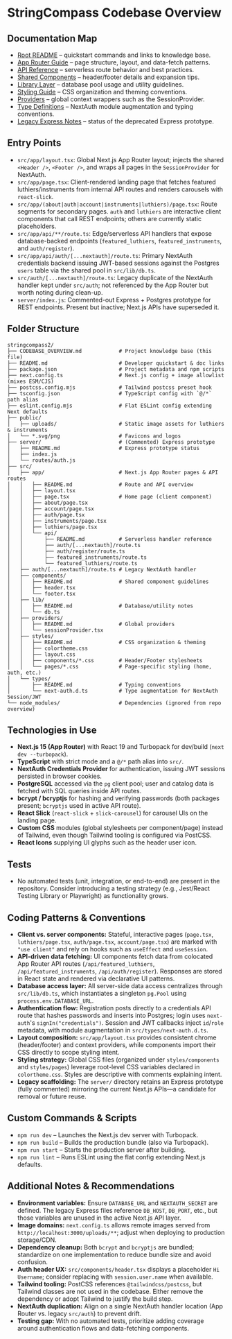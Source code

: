 # StringCompass Codebase Overview

## Documentation Map
- [Root README](README.md) – quickstart commands and links to knowledge base.
- [App Router Guide](src/app/README.md) – page structure, layout, and data-fetch patterns.
- [API Reference](src/app/api/README.md) – serverless route behavior and best practices.
- [Shared Components](src/components/README.md) – header/footer details and expansion tips.
- [Library Layer](src/lib/README.md) – database pool usage and utility guidelines.
- [Styling Guide](src/styles/README.md) – CSS organization and theming conventions.
- [Providers](src/providers/README.md) – global context wrappers such as the SessionProvider.
- [Type Definitions](src/types/README.md) – NextAuth module augmentation and typing conventions.
- [Legacy Express Notes](server/README.md) – status of the deprecated Express prototype.

## Entry Points
- `src/app/layout.tsx`: Global Next.js App Router layout; injects the shared `<Header />`, `<Footer />`, and wraps all pages in the `SessionProvider` for NextAuth.
- `src/app/page.tsx`: Client-rendered landing page that fetches featured luthiers/instruments from internal API routes and renders carousels with `react-slick`.
- `src/app/(about|auth|account|instruments|luthiers)/page.tsx`: Route segments for secondary pages. `auth` and `luthiers` are interactive client components that call REST endpoints; others are currently static placeholders.
- `src/app/api/**/route.ts`: Edge/serverless API handlers that expose database-backed endpoints (`featured_luthiers`, `featured_instruments`, and `auth/register`).
- `src/app/api/auth/[...nextauth]/route.ts`: Primary NextAuth credentials backend issuing JWT-based sessions against the Postgres `users` table via the shared pool in `src/lib/db.ts`.
- `src/auth/[...nextauth]/route.ts`: Legacy duplicate of the NextAuth handler kept under `src/auth`; not referenced by the App Router but worth noting during clean-up.
- `server/index.js`: Commented-out Express + Postgres prototype for REST endpoints. Present but inactive; Next.js APIs have superseded it.

## Folder Structure
```
stringcompass2/
├── CODEBASE_OVERVIEW.md            # Project knowledge base (this file)
├── README.md                       # Developer quickstart & doc links
├── package.json                    # Project metadata and npm scripts
├── next.config.ts                  # Next.js config + image allowlist (mixes ESM/CJS)
├── postcss.config.mjs              # Tailwind postcss preset hook
├── tsconfig.json                   # TypeScript config with `@/*` path alias
├── eslint.config.mjs               # Flat ESLint config extending Next defaults
├── public/
│   ├── uploads/                    # Static image assets for luthiers & instruments
│   └── *.svg/png                   # Favicons and logos
├── server/                         # (Commented) Express prototype
│   ├── README.md                   # Express prototype status
│   ├── index.js
│   └── routes/auth.js
├── src/
│   ├── app/                        # Next.js App Router pages & API routes
│   │   ├── README.md               # Route and API overview
│   │   ├── layout.tsx
│   │   ├── page.tsx                # Home page (client component)
│   │   ├── about/page.tsx
│   │   ├── account/page.tsx
│   │   ├── auth/page.tsx
│   │   ├── instruments/page.tsx
│   │   ├── luthiers/page.tsx
│   │   └── api/
│   │       ├── README.md           # Serverless handler reference
│   │       ├── auth/[...nextauth]/route.ts
│   │       ├── auth/register/route.ts
│   │       ├── featured_instruments/route.ts
│   │       └── featured_luthiers/route.ts
│   ├── auth/[...nextauth]/route.ts # Legacy NextAuth handler
│   ├── components/
│   │   ├── README.md               # Shared component guidelines
│   │   ├── header.tsx
│   │   └── footer.tsx
│   ├── lib/
│   │   ├── README.md               # Database/utility notes
│   │   └── db.ts
│   ├── providers/
│   │   ├── README.md               # Global providers
│   │   └── sessionProvider.tsx
│   ├── styles/
│   │   ├── README.md               # CSS organization & theming
│   │   ├── colortheme.css
│   │   ├── layout.css
│   │   ├── components/*.css        # Header/Footer stylesheets
│   │   └── pages/*.css             # Page-specific styling (home, auth, etc.)
│   └── types/
│       ├── README.md               # Typing conventions
│       └── next-auth.d.ts          # Type augmentation for NextAuth Session/JWT
└── node_modules/                   # Dependencies (ignored from repo overview)
```

## Technologies in Use
- **Next.js 15 (App Router)** with React 19 and Turbopack for dev/build (`next dev --turbopack`).
- **TypeScript** with strict mode and a `@/*` path alias into `src/`.
- **NextAuth Credentials Provider** for authentication, issuing JWT sessions persisted in browser cookies.
- **PostgreSQL** accessed via the `pg` client pool; user and catalog data is fetched with SQL queries inside API routes.
- **bcrypt / bcryptjs** for hashing and verifying passwords (both packages present; `bcryptjs` used in active API route).
- **React Slick** (`react-slick` + `slick-carousel`) for carousel UIs on the landing page.
- **Custom CSS** modules (global stylesheets per component/page) instead of Tailwind, even though Tailwind tooling is configured via PostCSS.
- **React Icons** supplying UI glyphs such as the header user icon.

## Tests
- No automated tests (unit, integration, or end-to-end) are present in the repository. Consider introducing a testing strategy (e.g., Jest/React Testing Library or Playwright) as functionality grows.

## Coding Patterns & Conventions
- **Client vs. server components:** Stateful, interactive pages (`page.tsx`, `luthiers/page.tsx`, `auth/page.tsx`, `account/page.tsx`) are marked with `"use client"` and rely on hooks such as `useEffect` and `useSession`.
- **API-driven data fetching:** UI components fetch data from colocated App Router API routes (`/api/featured_luthiers`, `/api/featured_instruments`, `/api/auth/register`). Responses are stored in React state and rendered via declarative UI patterns.
- **Database access layer:** All server-side data access centralizes through `src/lib/db.ts`, which instantiates a singleton `pg.Pool` using `process.env.DATABASE_URL`.
- **Authentication flow:** Registration posts directly to a credentials API route that hashes passwords and inserts into Postgres; login uses `next-auth`'s `signIn("credentials")`. Session and JWT callbacks inject `id`/`role` metadata, with module augmentation in `src/types/next-auth.d.ts`.
- **Layout composition:** `src/app/layout.tsx` provides consistent chrome (header/footer) and context providers, while components import their CSS directly to scope styling intent.
- **Styling strategy:** Global CSS files (organized under `styles/components` and `styles/pages`) leverage root-level CSS variables declared in `colortheme.css`. Styles are descriptive with comments explaining intent.
- **Legacy scaffolding:** The `server/` directory retains an Express prototype (fully commented) mirroring the current Next.js APIs—a candidate for removal or future reuse.

## Custom Commands & Scripts
- `npm run dev` – Launches the Next.js dev server with Turbopack.
- `npm run build` – Builds the production bundle (also via Turbopack).
- `npm run start` – Starts the production server after building.
- `npm run lint` – Runs ESLint using the flat config extending Next.js defaults.

## Additional Notes & Recommendations
- **Environment variables:** Ensure `DATABASE_URL` and `NEXTAUTH_SECRET` are defined. The legacy Express files reference `DB_HOST`, `DB_PORT`, etc., but those variables are unused in the active Next.js API layer.
- **Image domains:** `next.config.ts` allows remote images served from `http://localhost:3000/uploads/**`; adjust when deploying to production storage/CDN.
- **Dependency cleanup:** Both `bcrypt` and `bcryptjs` are bundled; standardize on one implementation to reduce bundle size and avoid confusion.
- **Auth header UX:** `src/components/header.tsx` displays a placeholder `Hi Username`; consider replacing with `session.user.name` when available.
- **Tailwind tooling:** PostCSS references `@tailwindcss/postcss`, but Tailwind classes are not used in the codebase. Either remove the dependency or adopt Tailwind to justify the build step.
- **NextAuth duplication:** Align on a single NextAuth handler location (App Router vs. legacy `src/auth`) to prevent drift.
- **Testing gap:** With no automated tests, prioritize adding coverage around authentication flows and data-fetching components.
